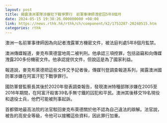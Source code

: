 ```yaml
---
layout: post
title: 揭露澳洲軍隊涉嫌犯下戰爭罪行　前軍事律師洩密囚5年8個月
date: 2024-05-15 19:38:26.000000000 +08:00
link: https://news.rthk.hk/rthk/ch/component/k2/1753287-20240515.htm
categories: rthk
---
```


澳洲一名前軍事律師因為向記者洩露軍方機密文件，被法庭判處5年8個月監禁。

澳洲傳媒報道，麥克布萊德當地周二被判刑。他承認三項控罪，包括盜竊和向傳媒洩露200多份機密文件。他承認提供文件，但說這是為了國家利益。

報道說，麥克布萊德把這些文件交予記者後，傳媒刊登調查報道系列，揭露澳洲國防軍涉嫌在阿富汗犯下戰爭罪行。

國防軍督監察長其後於2020年發表調查報告，發現澳洲特種部隊涉嫌在2005至2016年期間，在阿富汗殺害39名手無寸鐵的囚犯和平民。澳洲其後移交19名現役和退役士兵，他們可能被刑事起訴。

首都領地最高法院的法官駁回麥克布萊德關於他不認為自己違法的辯解。法官說，被告的高安全等級，令他可以接觸這些資料，因此罪行加重。
